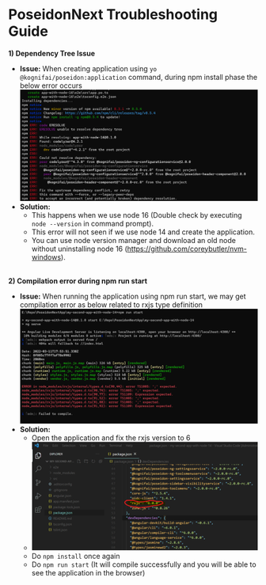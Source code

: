 # PoseidonNext Troubleshooting Guide

**1) Dependency Tree Issue** 
<br>
   - **Issue:** When creating application using `yo @kognifai/poseidon:application` command, during npm install phase the below error occurs
    ![application create error](https://github.com/Madhusuthanan-B/PoseidonNext-Framework/blob/master/PoseidonNext-documentation/Guides/.%20images/issue%20during%20npm%20install.png)
   - **Solution:**
     - This happens when we use node 16 (Double check by executing `node --version` in command prompt). 
     - This error will not seen if we use node 14 and create the application.
     - You can use node version manager and download an old node without uninstalling node 16 (https://github.com/coreybutler/nvm-windows). 
<br><br>

**2) Compilation error during npm run start**
<br>
   - **Issue:** When running the application using npm run start, we may get compilation error as below related to rxjs type definition
   ![npm run start error](https://github.com/Madhusuthanan-B/PoseidonNext-Framework/blob/master/PoseidonNext-documentation/Guides/.%20images/error-when-running-the-app-after-successful-npm-install-with-node-14.png)
   - **Solution:**
      - Open the application and fix the rxjs version to 6
      - ![Fix for run error](https://github.com/Madhusuthanan-B/PoseidonNext-Framework/blob/master/PoseidonNext-documentation/Guides/.%20images/fix-for-run-error.png)
      - Do `npm install` once again
      - Do `npm run start` (It will compile successfully and you will be able to see the application in the browser)
